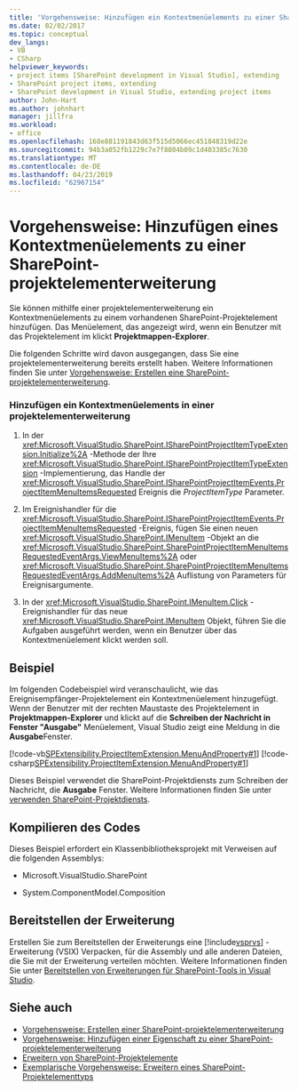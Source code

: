 ```yaml
---
title: 'Vorgehensweise: Hinzufügen ein Kontextmenüelements zu einer SharePoint-Projektelementerweiterung | Microsoft-Dokumentation'
ms.date: 02/02/2017
ms.topic: conceptual
dev_langs:
- VB
- CSharp
helpviewer_keywords:
- project items [SharePoint development in Visual Studio], extending
- SharePoint project items, extending
- SharePoint development in Visual Studio, extending project items
author: John-Hart
ms.author: johnhart
manager: jillfra
ms.workload:
- office
ms.openlocfilehash: 168e881191843d63f515d5066ec451848319d22e
ms.sourcegitcommit: 94b3a052fb1229c7e7f8804b09c1d403385c7630
ms.translationtype: MT
ms.contentlocale: de-DE
ms.lasthandoff: 04/23/2019
ms.locfileid: "62967154"
---
```

# <a name="how-to-add-a-shortcut-menu-item-to-a-sharepoint-project-item-extension"></a>Vorgehensweise: Hinzufügen eines Kontextmenüelements zu einer SharePoint-projektelementerweiterung
  Sie können mithilfe einer projektelementerweiterung ein Kontextmenüelements zu einem vorhandenen SharePoint-Projektelement hinzufügen. Das Menüelement, das angezeigt wird, wenn ein Benutzer mit das Projektelement im klickt **Projektmappen-Explorer**.

 Die folgenden Schritte wird davon ausgegangen, dass Sie eine projektelementerweiterung bereits erstellt haben. Weitere Informationen finden Sie unter [Vorgehensweise: Erstellen eine SharePoint-projektelementerweiterung](../sharepoint/how-to-create-a-sharepoint-project-item-extension.md).

### <a name="to-add-a-shortcut-menu-item-in-a-project-item-extension"></a>Hinzufügen ein Kontextmenüelements in einer projektelementerweiterung

1. In der <xref:Microsoft.VisualStudio.SharePoint.ISharePointProjectItemTypeExtension.Initialize%2A> -Methode der Ihre <xref:Microsoft.VisualStudio.SharePoint.ISharePointProjectItemTypeExtension> -Implementierung, das Handle der <xref:Microsoft.VisualStudio.SharePoint.ISharePointProjectItemEvents.ProjectItemMenuItemsRequested> Ereignis die *ProjectItemType* Parameter.

2. Im Ereignishandler für die <xref:Microsoft.VisualStudio.SharePoint.ISharePointProjectItemEvents.ProjectItemMenuItemsRequested> -Ereignis, fügen Sie einen neuen <xref:Microsoft.VisualStudio.SharePoint.IMenuItem> -Objekt an die <xref:Microsoft.VisualStudio.SharePoint.SharePointProjectItemMenuItemsRequestedEventArgs.ViewMenuItems%2A> oder <xref:Microsoft.VisualStudio.SharePoint.SharePointProjectItemMenuItemsRequestedEventArgs.AddMenuItems%2A> Auflistung von Parameters für Ereignisargumente.

3. In der <xref:Microsoft.VisualStudio.SharePoint.IMenuItem.Click> -Ereignishandler für das neue <xref:Microsoft.VisualStudio.SharePoint.IMenuItem> Objekt, führen Sie die Aufgaben ausgeführt werden, wenn ein Benutzer über das Kontextmenüelement klickt werden soll.

## <a name="example"></a>Beispiel
 Im folgenden Codebeispiel wird veranschaulicht, wie das Ereignisempfänger-Projektelement ein Kontextmenüelement hinzugefügt. Wenn der Benutzer mit der rechten Maustaste des Projektelement in **Projektmappen-Explorer** und klickt auf die **Schreiben der Nachricht in Fenster "Ausgabe"** Menüelement, Visual Studio zeigt eine Meldung in die **Ausgabe**Fenster.

 [!code-vb[SPExtensibility.ProjectItemExtension.MenuAndProperty#1](../sharepoint/codesnippet/VisualBasic/projectitemmenuandproperty/extension/projectitemextensionmenu.vb#1)]
 [!code-csharp[SPExtensibility.ProjectItemExtension.MenuAndProperty#1](../sharepoint/codesnippet/CSharp/projectitemmenuandproperty/extension/projectitemextensionmenu.cs#1)]

 Dieses Beispiel verwendet die SharePoint-Projektdiensts zum Schreiben der Nachricht, die **Ausgabe** Fenster. Weitere Informationen finden Sie unter [verwenden SharePoint-Projektdiensts](../sharepoint/using-the-sharepoint-project-service.md).

## <a name="compile-the-code"></a>Kompilieren des Codes
 Dieses Beispiel erfordert ein Klassenbibliotheksprojekt mit Verweisen auf die folgenden Assemblys:

- Microsoft.VisualStudio.SharePoint

- System.ComponentModel.Composition

## <a name="deploy-the-extension"></a>Bereitstellen der Erweiterung
 Erstellen Sie zum Bereitstellen der Erweiterungs eine [!include[vsprvs](../sharepoint/includes/vsprvs-md.md)] -Erweiterung (VSIX) Verpacken, für die Assembly und alle anderen Dateien, die Sie mit der Erweiterung verteilen möchten. Weitere Informationen finden Sie unter [Bereitstellen von Erweiterungen für SharePoint-Tools in Visual Studio](../sharepoint/deploying-extensions-for-the-sharepoint-tools-in-visual-studio.md).

## <a name="see-also"></a>Siehe auch
- [Vorgehensweise: Erstellen einer SharePoint-projektelementerweiterung](../sharepoint/how-to-create-a-sharepoint-project-item-extension.md)
- [Vorgehensweise: Hinzufügen einer Eigenschaft zu einer SharePoint-projektelementerweiterung](../sharepoint/how-to-add-a-property-to-a-sharepoint-project-item-extension.md)
- [Erweitern von SharePoint-Projektelemente](../sharepoint/extending-sharepoint-project-items.md)
- [Exemplarische Vorgehensweise: Erweitern eines SharePoint-Projektelementtyps](../sharepoint/walkthrough-extending-a-sharepoint-project-item-type.md)

